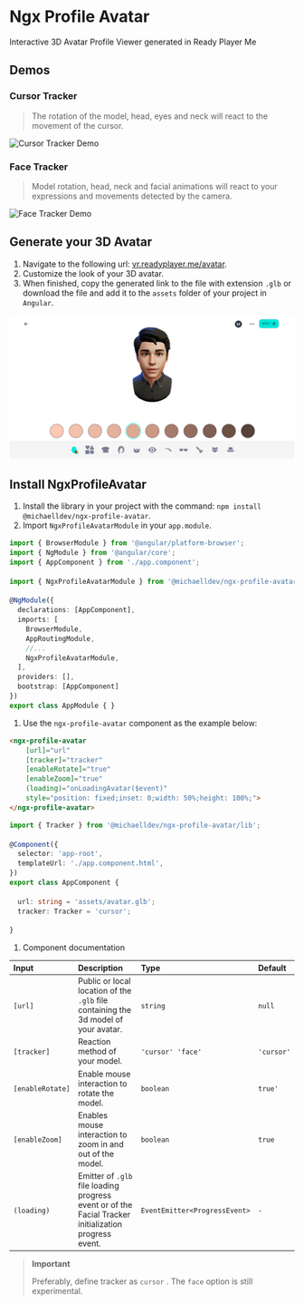 # Ngx Profile Avatar

Interactive 3D Avatar Profile Viewer generated in Ready Player Me

## Demos

### Cursor Tracker

> The rotation of the model, head, eyes and neck will react to the movement of the cursor.

![Cursor Tracker Demo](.github/demos/cursor-tracker.demo.gif)

### Face Tracker

> Model rotation, head, neck and facial animations will react to your expressions and movements detected by the camera.

![Face Tracker Demo](.github/demos/face-tracker.demo.gif)

## Generate your 3D Avatar

1. Navigate to the following url: [vr.readyplayer.me/avatar](https://vr.readyplayer.me/avatar).
1. Customize the look of your 3D avatar.
1. When finished, copy the generated link to the file with extension `.glb` or download the file and add it to the `assets` folder of your project in `Angular`.

![Avatar 3D Generator](.github/images/avatar-3d-generator.png)

## Install NgxProfileAvatar

1. Install the library in your project with the command: `npm install @michaelldev/ngx-profile-avatar`.
1. Import `NgxProfileAvatarModule` in your `app.module`.

```typescript
import { BrowserModule } from '@angular/platform-browser';
import { NgModule } from '@angular/core';
import { AppComponent } from './app.component';

import { NgxProfileAvatarModule } from '@michaelldev/ngx-profile-avatar';

@NgModule({
  declarations: [AppComponent],
  imports: [
    BrowserModule,
    AppRoutingModule,
    //...
    NgxProfileAvatarModule,
  ],
  providers: [],
  bootstrap: [AppComponent]
})
export class AppModule { }
```

1. Use the `ngx-profile-avatar` component as the example below:

```html
<ngx-profile-avatar 
    [url]="url" 
    [tracker]="tracker" 
    [enableRotate]="true" 
    [enableZoom]="true" 
    (loading)="onLoadingAvatar($event)" 
    style="position: fixed;inset: 0;width: 50%;height: 100%;">
</ngx-profile-avatar>
```

```typescript
import { Tracker } from '@michaelldev/ngx-profile-avatar/lib';

@Component({
  selector: 'app-root',
  templateUrl: './app.component.html',
})
export class AppComponent {

  url: string = 'assets/avatar.glb';
  tracker: Tracker = 'cursor';

}
```

1. Component documentation

| Input         | Description | Type | Default |
|:--------------|:------------|:-----|:--------|
| `[url]` | Public or local location of the `.glb` file containing the 3d model of your avatar. | `string` | `null` |
| `[tracker]` | Reaction method of your model.| `'cursor' 'face'` | `'cursor'` |
| `[enableRotate]` | Enable mouse interaction to rotate the model.| `boolean` | `true'` |
| `[enableZoom]` | Enables mouse interaction to zoom in and out of the model.| `boolean` | `true` |
| `(loading)` | Emitter of `.glb` file loading progress event or of the Facial Tracker initialization progress event.| `EventEmitter<ProgressEvent>` | `-` |

> **Important**
>
> Preferably, define tracker as `cursor` . The `face` option is still experimental.
